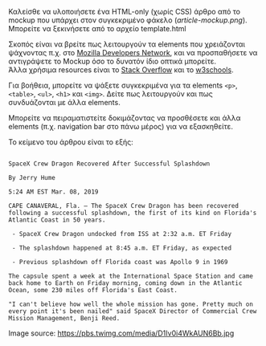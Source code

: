 Καλείσθε να υλοποιήσετε ένα HTML-only (χωρίς CSS) άρθρο από το mockup που υπάρχει στον συγκεκριμένο φάκελο (*article-mockup.png*). Μπορείτε να ξεκινήσετε από το αρχείο template.html

Σκοπός είναι να βρείτε πως λειτουργούν τα elements που χρειάζονται ψάχνοντας π.χ. στο [Mozilla Developers Network](developer.mozilla.org), και να προσπαθήσετε να αντιγράψετε το Mockup όσο το δυνατόν ίδιο οπτικά μπορείτε.
<br>
Άλλα χρήσιμα resources είναι το [Stack Overflow](https://stackoverflow.com) και το [w3schools](https://w3schools.com).

Για βοήθεια, μπορείτε να ψάξετε συγκεκριμένα για τα elements `<p>`, `<table>`, `<ul>`, `<h1>` και `<img>`. Δείτε πως λειτουργούν και πως συνδυάζονται με άλλα elements.

Μπορείτε να πειραματιστείτε δοκιμάζοντας να προσθέσετε και άλλα elements (π.χ. navigation bar στο πάνω μέρος) για να εξασκηθείτε.

Το κείμενο του άρθρου είναι το εξής:

<pre><code>
SpaceX Crew Dragon Recovered After Successful Splashdown

By Jerry Hume

5:24 AM EST Mar. 08, 2019

CAPE CANAVERAL, Fla. — The SpaceX Crew Dragon has been recovered following a successful splashdown, the first of its kind on Florida's Atlantic Coast in 50 years.

 - SpaceX Crew Dragon undocked from ISS at 2:32 a.m. ET Friday

 - The splashdown happened at 8:45 a.m. ET Friday, as expected

 - Previous splashdown off Florida coast was Apollo 9 in 1969

The capsule spent a week at the International Space Station and came back home to Earth on Friday morning, coming down in the Atlantic Ocean, some 230 miles off Florida's East Coast.

"I can't believe how well the whole mission has gone. Pretty much on every point it's been nailed" said SpaceX Director of Commercial Crew Mission Management, Benji Reed.
</code></pre>

Image source: https://pbs.twimg.com/media/D1Iv0i4WkAUN6Bb.jpg
